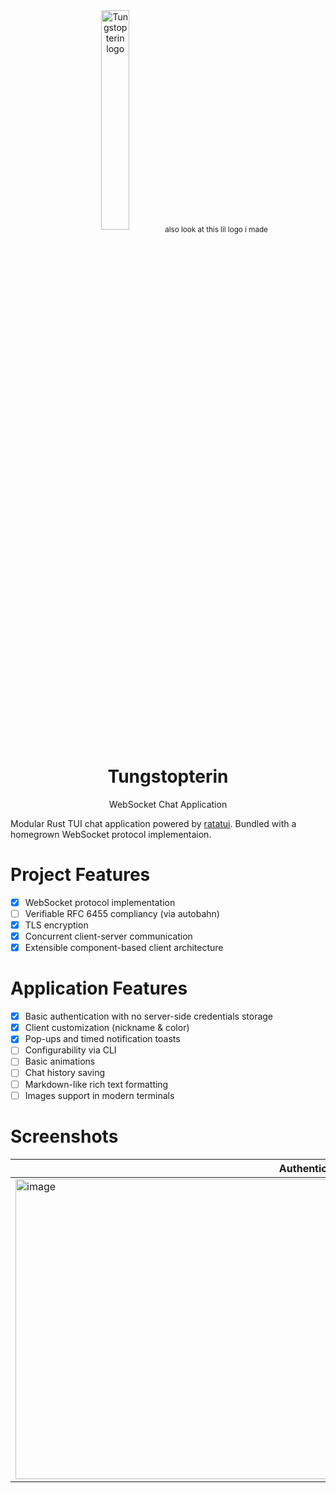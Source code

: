 <div align="center">
  <img width="30%"
    src="https://github.com/user-attachments/assets/2fea06dd-27ef-4b61-a912-d1236bdb8a28"
    alt="Tungstopterin logo"/>
  <sub>also look at this lil logo i made</sub>
  <h1>Tungstopterin</h1>
  <p>WebSocket Chat Application</p>
</div>

Modular Rust TUI chat application powered by [ratatui](https://ratatui.rs).
Bundled with a homegrown WebSocket protocol implementaion.

# Project Features

- [x] WebSocket protocol implementation
- [ ] Verifiable RFC 6455 compliancy (via autobahn)
- [x] TLS encryption
- [x] Concurrent client-server communication
- [x] Extensible component-based client architecture

# Application Features

- [x] Basic authentication with no server-side credentials storage
- [x] Client customization (nickname & color)
- [x] Pop-ups and timed notification toasts
- [ ] Configurability via CLI
- [ ] Basic animations
- [ ] Chat history saving
- [ ] Markdown-like rich text formatting
- [ ] Images support in modern terminals

# Screenshots

| Authentication | Chatting |
|----------------|----------|
| <img width="960" height="480" alt="image" src="https://github.com/user-attachments/assets/39981f39-945f-499e-8b62-b64134b0a6a2" /> |<img width="960" height="480" alt="image" src="https://github.com/user-attachments/assets/3d5ea926-508c-495f-9c19-165a666734a1" /> |
